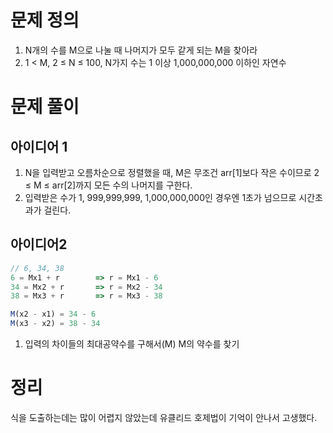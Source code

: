 # 문제 정의

1. N개의 수를 M으로 나눌 때 나머지가 모두 같게 되는 M을 찾아라
2. 1 < M, 2 ≤ N ≤ 100, N가지 수는 1 이상 1,000,000,000 이하인 자연수

# 문제 풀이

## 아이디어 1

1. N을 입력받고 오름차순으로 정렬했을 때, M은 무조건 arr[1]보다 작은 수이므로 2 ≤ M ≤ arr[2]까지 모든 수의 나머지를 구한다.
2. 입력받은 수가 1, 999,999,999, 1,000,000,000인 경우엔 1초가 넘으므로 시간초과가 걸린다.

## 아이디어2

```jsx
// 6, 34, 38
6 = Mx1 + r        => r = Mx1 - 6
34 = Mx2 + r       => r = Mx2 - 34
38 = Mx3 + r       => r = Mx3 - 38

M(x2 - x1) = 34 - 6
M(x3 - x2) = 38 - 34
```

1. 입력의 차이들의 최대공약수를 구해서(M) M의 약수를 찾기

# 정리

식을 도출하는데는 많이 어렵지 않았는데 유클리드 호제법이 기억이 안나서 고생했다.